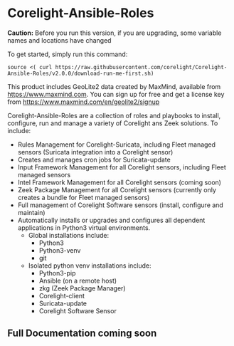 # Corelight-Ansible-Roles

**Caution:** Before you run this version, if you are upgrading, some variable names and locations have changed

To get started, simply run this command:

```source <( curl https://raw.githubusercontent.com/corelight/Corelight-Ansible-Roles/v2.0.0/download-run-me-first.sh)```

This product includes GeoLite2 data created by MaxMind, available from <https://www.maxmind.com>.
You can sign up for free and get a license key from <https://www.maxmind.com/en/geolite2/signup>

Corelight-Ansible-Roles are a collection of roles and playbooks to install, configure, run and manage a variety of Corelight ans Zeek solutions.  To include:

- Rules Management for Corelight-Suricata, including Fleet managed sensors (Suricata integration into a Corelight sensor)
- Creates and manages cron jobs for Suricata-update
- Input Framework Management for all Corelight sensors, including Fleet managed sensors
- Intel Framework Management for all Corelight sensors (coming soon)
- Zeek Package Management for all Corelight sensors (currently only creates a bundle for Fleet managed sensors)
- Full management of Corelight Software sensors (install, configure and maintain)
- Automatically installs or upgrades and configures all dependent applications in Python3 virtual environments.
  - Global installations include:
    - Python3
    - Python3-venv
    - git
  - Isolated python venv installations include:
    - Python3-pip
    - Ansible (on a remote host)
    - zkg (Zeek Package Manager)
    - Corelight-client
    - Suricata-update
    - Corelight Software Sensor

## Full Documentation coming soon
